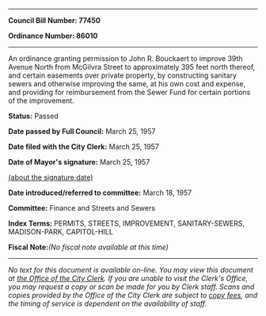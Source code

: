 

********

**Council Bill Number: 77450**
   
**Ordinance Number: 86010**
********

 An ordinance granting permission to John R. Bouckaert to improve 39th Avenue North from McGilvra Street to approximately 395 feet north thereof, and certain easements over private property, by constructing sanitary sewers and otherwise improving the same, at his own cost and expense, and providing for reimbursement from the Sewer Fund for certain portions of the improvement.

**Status:** Passed
   
**Date passed by Full Council:** March 25, 1957
   
**Date filed with the City Clerk:** March 25, 1957
   
**Date of Mayor's signature:** March 25, 1957
   
[(about the signature date)](/~public/approvaldate.htm)
   
   
   
**Date introduced/referred to committee:** March 18, 1957
   
**Committee:** Finance and Streets and Sewers
   
   
**Index Terms:** PERMITS, STREETS, IMPROVEMENT, SANITARY-SEWERS, MADISON-PARK, CAPITOL-HILL

**Fiscal Note:**_(No fiscal note available at this time)_
********

_No text for this document is available on-line. You may view this document at [the Office of the City Clerk](http://www.seattle.gov/leg/clerk/contactUs.htm). If you are unable to visit the Clerk's Office, you may request a copy or scan be made for you by Clerk staff. Scans and copies provided by the Office of the City Clerk are subject to [copy fees](http://clerk.seattle.gov/~public/clerkfees.htm), and the timing of service is dependent on the availability of staff._

